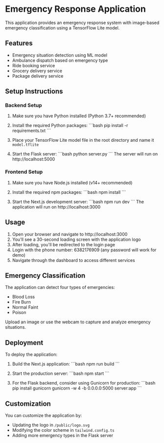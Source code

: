 # Emergency Response Application

This application provides an emergency response system with image-based emergency classification using a TensorFlow Lite model.

## Features

- Emergency situation detection using ML model
- Ambulance dispatch based on emergency type
- Ride booking service
- Grocery delivery service
- Package delivery service

## Setup Instructions

### Backend Setup

1. Make sure you have Python installed (Python 3.7+ recommended)

2. Install the required Python packages:
   \`\`\`bash
   pip install -r requirements.txt
   \`\`\`

3. Place your TensorFlow Lite model file in the root directory and name it `model.tflite`

4. Start the Flask server:
   \`\`\`bash
   python server.py
   \`\`\`
   The server will run on http://localhost:5000

### Frontend Setup

1. Make sure you have Node.js installed (v14+ recommended)

2. Install the required npm packages:
   \`\`\`bash
   npm install
   \`\`\`

3. Start the Next.js development server:
   \`\`\`bash
   npm run dev
   \`\`\`
   The application will run on http://localhost:3000

## Usage

1. Open your browser and navigate to http://localhost:3000
2. You'll see a 30-second loading screen with the application logo
3. After loading, you'll be redirected to the login page
4. Login with the phone number: 6382176909 (any password will work for demo)
5. Navigate through the dashboard to access different services

## Emergency Classification

The application can detect four types of emergencies:
- Blood Loss
- Fire Burn
- Normal Faint
- Poison

Upload an image or use the webcam to capture and analyze emergency situations.

## Deployment

To deploy the application:

1. Build the Next.js application:
   \`\`\`bash
   npm run build
   \`\`\`

2. Start the production server:
   \`\`\`bash
   npm start
   \`\`\`

3. For the Flask backend, consider using Gunicorn for production:
   \`\`\`bash
   pip install gunicorn
   gunicorn -w 4 -b 0.0.0.0:5000 server:app
   \`\`\`

## Customization

You can customize the application by:
- Updating the logo in `/public/logo.svg`
- Modifying the color scheme in `tailwind.config.ts`
- Adding more emergency types in the Flask server
